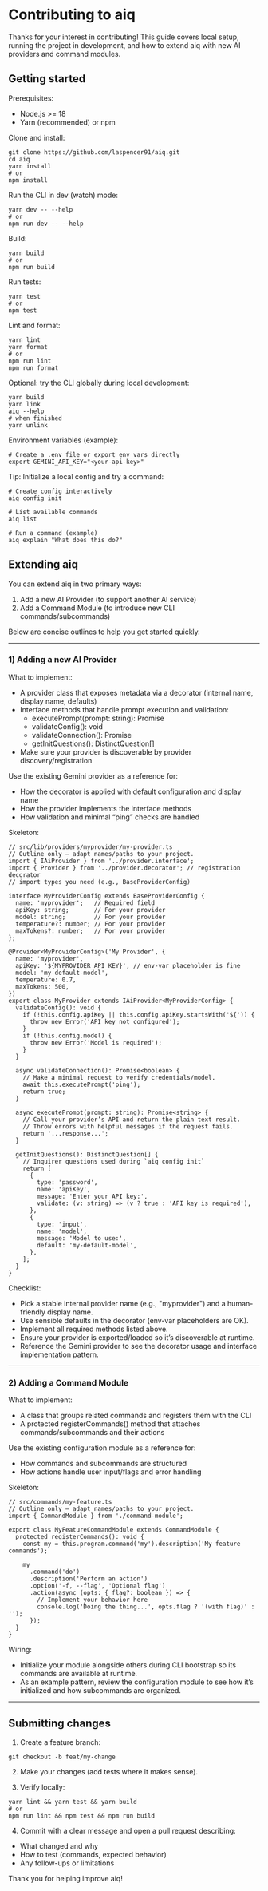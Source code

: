 # Contributing to aiq

Thanks for your interest in contributing! This guide covers local setup, running the project in development, and how to extend aiq with new AI providers and command modules.

## Getting started

Prerequisites:
- Node.js >= 18
- Yarn (recommended) or npm

Clone and install:
```shell script
git clone https://github.com/laspencer91/aiq.git
cd aiq
yarn install
# or
npm install
```


Run the CLI in dev (watch) mode:
```shell script
yarn dev -- --help
# or
npm run dev -- --help
```


Build:
```shell script
yarn build
# or
npm run build
```


Run tests:
```shell script
yarn test
# or
npm test
```


Lint and format:
```shell script
yarn lint
yarn format
# or
npm run lint
npm run format
```


Optional: try the CLI globally during local development:
```shell script
yarn build
yarn link
aiq --help
# when finished
yarn unlink
```


Environment variables (example):
```shell script
# Create a .env file or export env vars directly
export GEMINI_API_KEY="<your-api-key>"
```


Tip: Initialize a local config and try a command:
```shell script
# Create config interactively
aiq config init

# List available commands
aiq list

# Run a command (example)
aiq explain "What does this do?"
```


## Extending aiq

You can extend aiq in two primary ways:
1) Add a new AI Provider (to support another AI service)
2) Add a Command Module (to introduce new CLI commands/subcommands)

Below are concise outlines to help you get started quickly.

---

### 1) Adding a new AI Provider

What to implement:
- A provider class that exposes metadata via a decorator (internal name, display name, defaults)
- Interface methods that handle prompt execution and validation:
  - executePrompt(prompt: string): Promise<string>
  - validateConfig(): void
  - validateConnection(): Promise<boolean>
  - getInitQuestions(): DistinctQuestion[]
- Make sure your provider is discoverable by provider discovery/registration

Use the existing Gemini provider as a reference for:
- How the decorator is applied with default configuration and display name
- How the provider implements the interface methods
- How validation and minimal “ping” checks are handled

Skeleton:
```textmate
// src/lib/providers/myprovider/my-provider.ts
// Outline only – adapt names/paths to your project.
import { IAiProvider } from '../provider.interface';
import { Provider } from '../provider.decorator'; // registration decorator
// import types you need (e.g., BaseProviderConfig)

interface MyProviderConfig extends BaseProviderConfig {
  name: 'myprovider';   // Required field
  apiKey: string;       // For your provider
  model: string;        // For your provider 
  temperature?: number; // For your provider
  maxTokens?: number;   // For your provider
};

@Provider<MyProviderConfig>('My Provider', {
  name: 'myprovider',
  apiKey: '${MYPROVIDER_API_KEY}', // env-var placeholder is fine
  model: 'my-default-model',
  temperature: 0.7,
  maxTokens: 500,
})
export class MyProvider extends IAiProvider<MyProviderConfig> {
  validateConfig(): void {
    if (!this.config.apiKey || this.config.apiKey.startsWith('${')) {
      throw new Error('API key not configured');
    }
    if (!this.config.model) {
      throw new Error('Model is required');
    }
  }

  async validateConnection(): Promise<boolean> {
    // Make a minimal request to verify credentials/model.
    await this.executePrompt('ping');
    return true;
  }

  async executePrompt(prompt: string): Promise<string> {
    // Call your provider’s API and return the plain text result.
    // Throw errors with helpful messages if the request fails.
    return '...response...';
  }

  getInitQuestions(): DistinctQuestion[] {
    // Inquirer questions used during `aiq config init`
    return [
      {
        type: 'password',
        name: 'apiKey',
        message: 'Enter your API key:',
        validate: (v: string) => (v ? true : 'API key is required'),
      },
      {
        type: 'input',
        name: 'model',
        message: 'Model to use:',
        default: 'my-default-model',
      },
    ];
  }
}
```


Checklist:
- Pick a stable internal provider name (e.g., "myprovider") and a human-friendly display name.
- Use sensible defaults in the decorator (env-var placeholders are OK).
- Implement all required methods listed above.
- Ensure your provider is exported/loaded so it’s discoverable at runtime.
- Reference the Gemini provider to see the decorator usage and interface implementation pattern.

---

### 2) Adding a Command Module

What to implement:
- A class that groups related commands and registers them with the CLI
- A protected registerCommands() method that attaches commands/subcommands and their actions

Use the existing configuration module as a reference for:
- How commands and subcommands are structured
- How actions handle user input/flags and error handling

Skeleton:
```textmate
// src/commands/my-feature.ts
// Outline only – adapt names/paths to your project.
import { CommandModule } from './command-module';

export class MyFeatureCommandModule extends CommandModule {
  protected registerCommands(): void {
    const my = this.program.command('my').description('My feature commands');

    my
      .command('do')
      .description('Perform an action')
      .option('-f, --flag', 'Optional flag')
      .action(async (opts: { flag?: boolean }) => {
        // Implement your behavior here
        console.log('Doing the thing...', opts.flag ? '(with flag)' : '');
      });
  }
}
```


Wiring:
- Initialize your module alongside others during CLI bootstrap so its commands are available at runtime.
- As an example pattern, review the configuration module to see how it’s initialized and how subcommands are organized.

---

## Submitting changes

1. Create a feature branch:
```shell script
git checkout -b feat/my-change
```


2. Make your changes (add tests where it makes sense).

3. Verify locally:
```shell script
yarn lint && yarn test && yarn build
# or
npm run lint && npm test && npm run build
```


4. Commit with a clear message and open a pull request describing:
- What changed and why
- How to test (commands, expected behavior)
- Any follow-ups or limitations

Thank you for helping improve aiq!
